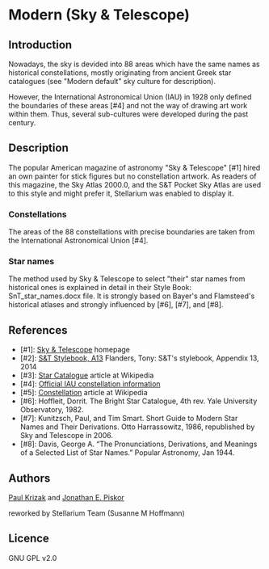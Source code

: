 # Modern (Sky & Telescope)

## Introduction

Nowadays, the sky is devided into 88 areas which have the same names as historical constellations, mostly originating from ancient Greek star catalogues (see "Modern default" sky culture for description).

However, the International Astronomical Union (IAU) in 1928 only defined the boundaries of these areas [#4] and not the way of drawing art work within them. Thus, several sub-cultures were developed during the past century.

## Description

The popular American magazine of astronomy "Sky & Telescope" [#1] hired an own painter for stick figures but no constellation artwork. As readers of this magazine, the Sky Atlas 2000.0, and the S&T Pocket Sky Atlas are used to this style and might prefer it, Stellarium was enabled to display it.

### Constellations

The areas of the 88 constellations with precise boundaries are taken from the International Astronomical Union [#4].

### Star names

The method used by Sky & Telescope to select "their" star names from historical ones is explained in detail in their Style Book: SnT_star_names.docx file. It is strongly based on Bayer's and Flamsteed's historical atlases and strongly influenced by [#6], [#7], and [#8].

## References
 
 - [#1]: [Sky & Telescope](https://www.skyandtelescope.com) homepage
 - [#2]: [S&T Stylebook, A13](https://fossies.org/linux/stellarium/skycultures/western_SnT/SnT_star_names.docx) Flanders, Tony: S&T's stylebook, Appendix 13, 2014
 - [#3]: [Star Catalogue](http://en.wikipedia.org/wiki/Star_catalogue) article at Wikipedia
 - [#4]: [Official IAU constellation information](http://www.iau.org/public/constellations/)
 - [#5]: [Constellation](http://en.wikipedia.org/wiki/Constellation) article at Wikipedia
 - [#6]: Hoffleit, Dorrit. The Bright Star Catalogue, 4th rev. Yale University Observatory, 1982. 
 - [#7]: Kunitzsch, Paul, and Tim Smart. Short Guide to Modern Star Names and Their Derivations. Otto Harrassowitz, 1986, republished by Sky and Telescope in 2006.
 - [#8]: Davis, George A. “The Pronunciations, Derivations, and Meanings of a Selected List of Star Names.” Popular Astronomy, Jan 1944.

## Authors

[Paul Krizak](mailto:paul.krizak@gmail.com) and [Jonathan E. Piskor](mailto:jonathan.e.piskor@gmail.com)

reworked by Stellarium Team (Susanne M Hoffmann)

## Licence

GNU GPL v2.0
